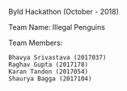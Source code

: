 Byld Hackathon (October - 2018)

Team Name: Illegal Penguins

Team Members: 

	Bhavya Srivastava (2017037)
	Raghav Gupta (2017178)
	Karan Tandon (2017054)
	Shaurya Bagga (2017104)

